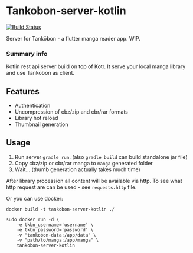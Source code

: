 Tankobon-server-kotlin
======================

[![Build Status](https://app.travis-ci.com/ASPIRINmoe/tankobon-server-kotlin.svg?branch=master)](https://app.travis-ci.com/ASPIRINmoe/tankobon-server-kotlin)

Server for Tankōbon - a flutter manga reader app. WIP.

### Summary info
Kotlin rest api server build on top of Kotr. It serve your local manga library and use Tankōbon as client.

## Features
- Authentication
- Uncompression of cbz/zip and cbr/rar formats
- Library hot reload
- Thumbnail generation

## Usage
1. Run server `gradle run`. (also `gradle build` can build standalone jar file)
3. Copy cbz/zip or cbr/rar manga to `manga` generated folder
4. Wait... (thumb generation actually takes much time)

After library procession all content will be available via http. To see what http request are can be used - see `requests.http` file.

Or you can use docker:
```shell
docker build -t tankobon-server-kotlin ./

sudo docker run -d \
    -e tkbn_username='username' \
    -e tkbn_password='password' \
    -v "tankobon-data:/app/data" \
    -v "path/to/manga:/app/manga" \
    tankobon-server-kotlin
```